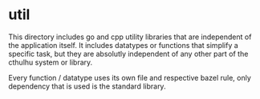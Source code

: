 # util

This directory includes go and cpp utility libraries that are independent of the application itself. It includes datatypes or functions that simplify a specific task, but they are absolutly independent of any other part of the cthulhu system or library.

Every function / datatype uses its own file and respective bazel rule, only dependency that is used is the standard library.
